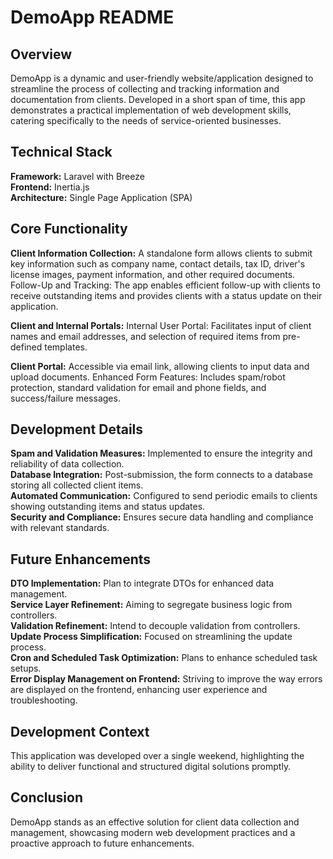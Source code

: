 # DemoApp README

## Overview
DemoApp is a dynamic and user-friendly website/application designed to streamline the process of collecting and tracking information and documentation from clients. Developed in a short span of time, this app demonstrates a practical implementation of web development skills, catering specifically to the needs of service-oriented businesses.

## Technical Stack
**Framework:** Laravel with Breeze <br>
**Frontend:** Inertia.js <br>
**Architecture:** Single Page Application (SPA)

## Core Functionality
**Client Information Collection:**
A standalone form allows clients to submit key information such as company name, contact details, tax ID, driver's license images, payment information, and other required documents.
Follow-Up and Tracking: The app enables efficient follow-up with clients to receive outstanding items and provides clients with a status update on their application.

**Client and Internal Portals:**
Internal User Portal: Facilitates input of client names and email addresses, and selection of required items from pre-defined templates.

**Client Portal:** Accessible via email link, allowing clients to input data and upload documents.
Enhanced Form Features: Includes spam/robot protection, standard validation for email and phone fields, and success/failure messages.

## Development Details
**Spam and Validation Measures:** Implemented to ensure the integrity and reliability of data collection. <br>
**Database Integration:** Post-submission, the form connects to a database storing all collected client items. <br>
**Automated Communication:** Configured to send periodic emails to clients showing outstanding items and status updates. <br>
**Security and Compliance:** Ensures secure data handling and compliance with relevant standards. <br>

## Future Enhancements
**DTO Implementation:** Plan to integrate DTOs for enhanced data management. <br>
**Service Layer Refinement:** Aiming to segregate business logic from controllers. <br>
**Validation Refinement:** Intend to decouple validation from controllers. <br>
**Update Process Simplification:** Focused on streamlining the update process. <br>
**Cron and Scheduled Task Optimization:** Plans to enhance scheduled task setups. <br>
**Error Display Management on Frontend:** Striving to improve the way errors are displayed on the frontend, enhancing user experience and troubleshooting. <br>


## Development Context
This application was developed over a single weekend, highlighting the ability to deliver functional and structured digital solutions promptly.

## Conclusion
DemoApp stands as an effective solution for client data collection and management, showcasing modern web development practices and a proactive approach to future enhancements.
